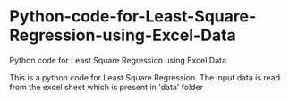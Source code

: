 # Python-code-for-Least-Square-Regression-using-Excel-Data
Python code for Least Square Regression using Excel Data

This is a python code for Least Square Regression. The input data is read from the excel sheet which is present in 'data' folder
